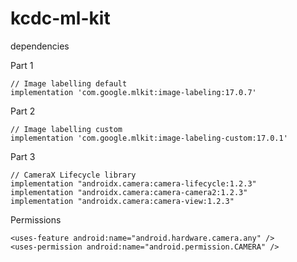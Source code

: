 # kcdc-ml-kit

dependencies 

Part 1  
```
// Image labelling default   
implementation 'com.google.mlkit:image-labeling:17.0.7'
```

Part 2 
```
// Image labelling custom   
implementation 'com.google.mlkit:image-labeling-custom:17.0.1'
```

Part 3  
```
// CameraX Lifecycle library    
implementation "androidx.camera:camera-lifecycle:1.2.3"    
implementation "androidx.camera:camera-camera2:1.2.3"       
implementation "androidx.camera:camera-view:1.2.3"     
```

Permissions    
```
<uses-feature android:name="android.hardware.camera.any" />     
<uses-permission android:name="android.permission.CAMERA" />  
```
